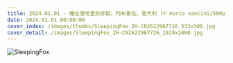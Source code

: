 ```yaml
---
title: 2024.01.01 - 睡在雪地里的赤狐，阿布鲁佐，意大利 (© marco vancini/500px/Getty Images)
date: 2024.01.01 00:00:00
cover_index: /images/thumbs/SleepingFox_ZH-CN2622967726_533x300.jpg
cover_detail: /images/SleepingFox_ZH-CN2622967726_1920x1080.jpg
---
```


![SleepingFox](/images/SleepingFox_ZH-CN2622967726_1920x1080.jpg)
